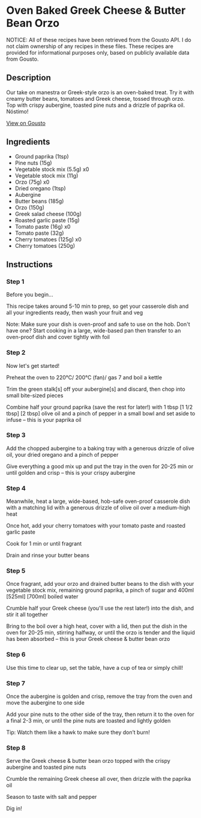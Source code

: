 # Oven Baked Greek Cheese & Butter Bean Orzo

NOTICE: All of these recipes have been retrieved from the Gousto API. I do not claim ownership of any recipes in these files. These recipes are provided for informational purposes only, based on publicly available data from Gousto.

## Description

Our take on manestra or Greek-style orzo is an oven-baked treat. Try it with creamy butter beans, tomatoes and Greek cheese, tossed through orzo. Top with crispy aubergine, toasted pine nuts and a drizzle of paprika oil. Nóstimo!

[View on Gousto](https://www.gousto.co.uk/recipes/cookbook/oven-baked-greek-cheese-butter-bean-orzo-with-crispy-aubergine)

## Ingredients

- Ground paprika (1tsp)
- Pine nuts (15g)
- Vegetable stock mix (5.5g) x0
- Vegetable stock mix (11g)
- Orzo (75g) x0
- Dried oregano (1tsp)
- Aubergine
- Butter beans (185g)
- Orzo (150g)
- Greek salad cheese (100g)
- Roasted garlic paste (15g)
- Tomato paste (16g) x0
- Tomato paste (32g)
- Cherry tomatoes (125g) x0
- Cherry tomatoes (250g)

## Instructions


### Step 1

Before you begin...

This recipe takes around 5-10 min to prep, so get your casserole dish and all your ingredients ready, then wash your fruit and veg

Note: Make sure your dish is oven-proof and safe to use on the hob. Don't have one? Start cooking in a large, wide-based pan then transfer to an oven-proof dish and cover tightly with foil


### Step 2

Now let's get started!

Preheat the oven to 220°C/ 200°C (fan)/ gas 7 and boil a kettle

Trim the green stalk[s] off your aubergine[s] and discard, then chop into small bite-sized pieces

Combine half your ground paprika (save the rest for later!) with 1 tbsp<span class="text-purple"> [1 1/2 tbsp] </span><span class="text-danger">[2 tbsp]</span> olive oil and a pinch of pepper in a small bowl and set aside to infuse – this is your paprika oil


### Step 3

Add the chopped aubergine to a baking tray with a generous drizzle of olive oil, your dried oregano and a pinch of pepper

Give everything a good mix up and put the tray in the oven for 20-25 min or until golden and crisp – this is your crispy aubergine


### Step 4

Meanwhile, heat a large, wide-based, hob-safe oven-proof casserole dish with a matching lid with a generous drizzle of olive oil over a medium-high heat

Once hot, add your cherry tomatoes with your tomato paste and roasted garlic paste

Cook for 1 min or until fragrant

Drain and rinse your butter beans


### Step 5

Once fragrant, add your orzo and drained butter beans to the dish with your vegetable stock mix, remaining ground paprika, a pinch of sugar and 400ml <span class="text-purple">[525ml]</span><span class="text-danger"> [700ml] </span>boiled water

Crumble half your Greek cheese (you'll use the rest later!) into the dish, and stir it all together

Bring to the boil over a high heat, cover with a lid, then put the dish in the oven for 20-25 min, stirring halfway, or until the orzo is tender and the liquid has been absorbed – this is your Greek cheese & butter bean orzo


### Step 6

Use this time to clear up, set the table, have a cup of tea or simply chill!


### Step 7

Once the aubergine is golden and crisp, remove the tray from the oven and move the aubergine to one side

Add your pine nuts to the other side of the tray, then return it to the oven for a final 2-3 min, or until the pine nuts are toasted and lightly golden

Tip: Watch them like a hawk to make sure they don’t burn!

### Step 8

Serve the Greek cheese & butter bean orzo topped with the crispy aubergine and toasted pine nuts

Crumble the remaining Greek cheese all over, then drizzle with the paprika oil

Season to taste with salt and pepper

Dig in!

